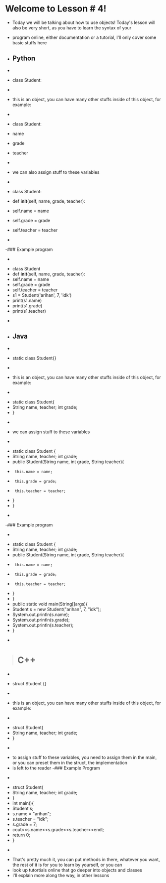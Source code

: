 # Welcome to Lesson # 4!
- Today we will be talking about how to use objects! Today's lesson will also be very short, as you have to learn the syntax of your    
- program online, either documentation or a tutorial, I'll only cover some basic stuffs here

- ## Python
- ```python 
- class Student:
- ```
- this is an object, you can have many other stuffs inside of this object, for example:
- ``` python
- class Student:
-  name 
-  grade 
-  teacher
- ```
- we can also assign stuff to these variables 
- ``` python
- class Student:
-  def __init__(self, name, grade, teacher):
-    self.name = name
-    self.grade = grade
-    self.teacher = teacher
- ```
-### Example program
- ```python
- class Student
-  def __init__(self, name, grade, teacher):
-    self.name = name
-    self.grade = grade
-    self.teacher = teacher
- s1 = Student('arihan', 7, 'idk')
- print(s1.name)
- print(s1.grade)
- print(s1.teacher)
- ```

- ## Java
- ``` java
- static class Student{}
- ```
- this is an object, you can have many other stuffs inside of this object, for example:
- ``` java
- static class Student{
-  String name, teacher; int grade;
- }
- ```
- we can assign stuff to these variables
- ``` java
- static class Student {
-    String name, teacher; int grade;
-    public Student(String name, int grade, String teacher){
-      this.name = name;
-      this.grade = grade;
-      this.teacher = teacher;
-    }
- }
- ```
-### Example program
- ``` java
- static class Student {
-    String name, teacher; int grade;
-    public Student(String name, int grade, String teacher){
-      this.name = name;
-      this.grade = grade;
-      this.teacher = teacher;
-    }
- }
- public static void main(String[]args){
-   Student s = new Student("arihan", 7, "idk");
-   System.out.println(s.name);
-   System.out.println(s.grade);
-   System.out.println(s.teacher);
- }
- ```
> # C++
- ``` cpp
- struct Student {}
- ```
- this is an object, you can have many other stuffs inside of this object, for example:
- ``` cpp
- struct Student{
-   String name, teacher; int grade;
- }
- ```
- to assign stuff to these variables, you need to assign them in the main, or you can preset them in the struct, the implementation   
- is left to the reader
-### Example Program
- ``` cpp
- struct Student{
-    String name, teacher; int grade;
- }
- int main(){
-    Student s;
-    s.name = "arihan";
-    s.teacher = "idk";
-    s.grade = 7;
-    cout<<s.name<<s.grade<<s.teacher<<endl;
-    return 0;
- }
- ```
- That's pretty much it, you can put methods in there, whatever you want, the rest of it is for you to learn by yourself, or you can   
- look up tutortials online that go deeper into objects and classes    
- I'll explain more along the way, in other lessons
